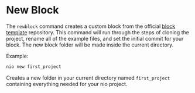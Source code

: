 # New Block

The `newblock` command creates a custom block from the official [block template](https;//github.com/nio-blocks/block_template) repository. This command will run through the steps of cloning the project, rename all of the example files, and set the initial commit for your block. The new block folder will be made inside the current directory.

Example:
```bash
nio new first_project
```
Creates a new folder in your current directory named `first_project` containing everything needed for your nio project.
